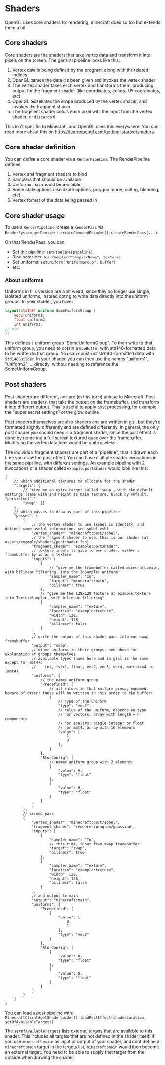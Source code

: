 # Shaders

OpenGL uses core shaders for rendering, minecraft does so too but extends them a bit.

## Core shaders

Core shaders are the shaders that take vertex data and transform it into pixels on the screen. The general pipeline
looks like this:

1. Vertex data is being defined by the program, along with the related indices
2. OpenGL parses the data it's been given and invokes the vertex shader
3. The vertex shader takes each vertex and transforms them, producing output for the fragment shader (like coordinates,
   colors, UV coordinates, etc)
4. OpenGL tessellates the shape produced by the vertex shader, and invokes the fragment shader
5. The fragment shader colors each pixel with the input from the vertex shader, or `discard`s it

This isn't specific to Minecraft, and OpenGL does this everywhere. You can read more about this on
https://learnopengl.com/getting-started/shaders.

## Core shader definition

You can define a core shader via a `RenderPipeline`. The RenderPipeline defines:

1. Vertex and fragment shaders to bind
2. Samplers that should be available
3. Uniforms that should be available
4. Some state options (like depth options, polygon mode, culling, blending, etc)
5. Vertex format of the data being passed in

## Core shader usage

To use a `RenderPipeline`, create a `RenderPass` via 
`RenderSystem.getDevice().createCommandEncoder().createRenderPass(...)`.

On that RenderPass, you can:

- Set the pipeline: `setPipeline(pipeline)`
- Bind samplers: `bindSampler("SamplerName", texture)`
- Set uniforms: `setUniform("UniformGroup", buffer)`
- etc.

### About uniforms

Uniforms in this version are a bit weird, since they no longer use single, isolated uniforms, instead opting to write
data directly into the uniform groups. In your shader, you have:

```glsl
layout(std140) uniform SomeUniformGroup {
    vec2 uniform1;
    float uniform2;
    int uniform3;
// etc
};
```

This defines a uniform group "SomeUniformGroup". To then write to that uniform group, you need to obtain a `GpuBuffer`
with std140-formatted data to be written to that group. 
You can construct std140-formatted data with `Std140Builder`.
In your shader, you can then use the names "uniform1", "uniform2", ... directly, without needing to reference the
SomeUniformGroup.

## Post shaders

Post shaders are different, and are (in this form) unique to Minecraft. Post shaders are shaders, that take the output
on the framebuffer, and transform it into different output.
This is useful to apply post processing, for example the "super secret settings" or the glow outline.

Post shaders themselves are also shaders and are written in glsl, but they're formatted slightly differently and are
defined differently.
In general, the only post shader you should need is a fragment shader, since the post effect is done by rendering a full
screen textured quad over the framebuffer. Modifying the vertex data here would be quite useless.

The individual fragment shaders are part of a "pipeline", that is drawn each time you draw the post effect. You can have
multiple shader invocations in the same pipeline, with different settings. An example pipeline with 2 invocations of a
shader called `example:postshader` would look like this:

```json5
{
	// which additional textures to allocate for the shader
	"targets": {
		// "give me an extra target called 'swap', with the default settings (same with and height as main texture, black by default, "persistent")"
		"swap": {}
	},
	// which passes to draw as part of this pipeline
	"passes": [
		{
			// the vertex shader to use (sobel is identity, and defines some useful information. see sobel.vsh)
			"vertex_shader": "minecraft:post/sobel",
			// the fragment shader to use. this is our shader (at assets/example/shaders/postshader.fsh)
			"fragment_shader": "example:postshader",
			// texture inputs to give to our shader. either a framebuffer by id or a texture
			"inputs": [
				{
					// "give me the framebuffer called minecraft:main, with bilinear filtering, into the InSampler uniform"
					"sampler_name": "In",
					"target": "minecraft:main",
					"bilinear": true
				},
				// "give me the 128x128 texture at example:texture into TextureSampler, with bilinear filtering"
				{
					"sampler_name": "Texture",
					"location": "example:texture",
					"width": 128,
					"height": 128,
					"bilinear": false
				}
			],
			// write the output of this shader pass into our swap framebuffer
			"output": "swap",
			// other uniforms in their groups. see above for explanation of groups themselves
			// available types (name here and in glsl is the same except for mat4):
			//    int, ivec3, float, vec2, vec3, vec4, matrix4x4 -> (mat4)
			"uniforms": {
				// the named uniform group
				"Predefined": [
					// all values in that uniform group, unnamed. beware of order! these will be written in this order to the buffer!
					{
						// type of the uniform
						"type": "vec2",
						// value of the uniform, depends on type
						// for vectors: array with length = n components
						// for scalars: single integer or float
						// for mat4: array with 16 elements
						"value": [
							1,
							0
						],
					}
				],
				"BlurConfig": [
					// named uniform group with 2 elements
					{
						"value": 0,
						"type": "float"
					},
					{
						"value": 0,
						"type": "float"
					}
				]
			}
		},
		// second pass
		{
			"vertex_shader": "minecraft:post/sobel",
			"fragment_shader": "renderer:program/gaussian",
			"inputs": [
				{
					"sampler_name": "In",
					// this time, input from swap framebuffer
					"target": "swap",
					"bilinear": true
				},
				{
					"sampler_name": "Texture",
					"location": "example:texture",
					"width": 128,
					"height": 128,
					"bilinear": false
				}
			],
			// and output to main
			"output": "minecraft:main",
			"uniforms": {
				"Predefined": [
					{
						"value": [
							0,
							1
						],
						"type": "vec2"
					}
				],
				"BlurConfig": [
					{
						"value": 0,
						"type": "float"
					},
					{
						"value": 0,
						"type": "float"
					}
				]
			}
		}
	]
}
```

You can load a post pipeline with:
`MinecraftClient#getShaderLoader().loadPostEffect(shaderLocation, setOfAvailableTargets)`

The `setOfAvailableTargets` lists external targets that are available to this shader. This includes all targets that are
not defined in the shader itself. If you use `minecraft:main` as input or output of your shader, and dont define a
`minecraft:main` target in the targets list, `minecraft:main` would then become an external target. You need to be able
to supply that target from the outside when drawing the shader.